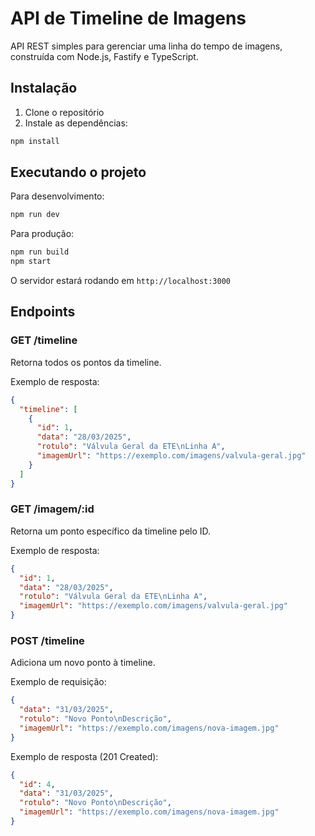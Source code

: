# API de Timeline de Imagens

API REST simples para gerenciar uma linha do tempo de imagens, construída com Node.js, Fastify e TypeScript.

## Instalação

1. Clone o repositório
2. Instale as dependências:
```bash
npm install
```

## Executando o projeto

Para desenvolvimento:
```bash
npm run dev
```

Para produção:
```bash
npm run build
npm start
```

O servidor estará rodando em `http://localhost:3000`

## Endpoints

### GET /timeline
Retorna todos os pontos da timeline.

Exemplo de resposta:
```json
{
  "timeline": [
    {
      "id": 1,
      "data": "28/03/2025",
      "rotulo": "Válvula Geral da ETE\nLinha A",
      "imagemUrl": "https://exemplo.com/imagens/valvula-geral.jpg"
    }
  ]
}
```

### GET /imagem/:id
Retorna um ponto específico da timeline pelo ID.

Exemplo de resposta:
```json
{
  "id": 1,
  "data": "28/03/2025",
  "rotulo": "Válvula Geral da ETE\nLinha A",
  "imagemUrl": "https://exemplo.com/imagens/valvula-geral.jpg"
}
```

### POST /timeline
Adiciona um novo ponto à timeline.

Exemplo de requisição:
```json
{
  "data": "31/03/2025",
  "rotulo": "Novo Ponto\nDescrição",
  "imagemUrl": "https://exemplo.com/imagens/nova-imagem.jpg"
}
```

Exemplo de resposta (201 Created):
```json
{
  "id": 4,
  "data": "31/03/2025",
  "rotulo": "Novo Ponto\nDescrição",
  "imagemUrl": "https://exemplo.com/imagens/nova-imagem.jpg"
}
``` 